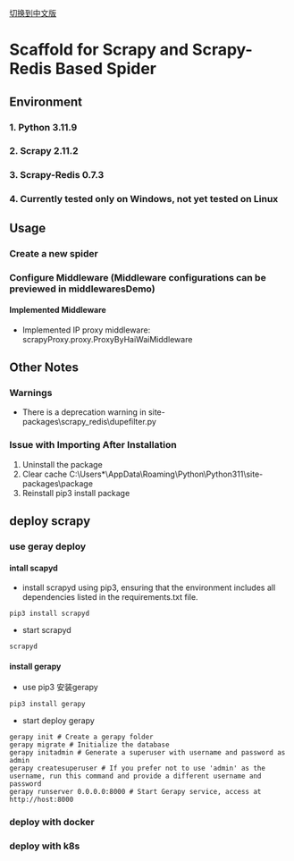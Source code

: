 [切换到中文版](readme.md)
# Scaffold for Scrapy and Scrapy-Redis Based Spider
## Environment
### 1. Python 3.11.9
### 2. Scrapy 2.11.2
### 3. Scrapy-Redis 0.7.3 
### 4. Currently tested only on Windows, not yet tested on Linux
## Usage
### Create a new spider
### Configure Middleware (Middleware configurations can be previewed in middlewaresDemo)
#### Implemented Middleware
* Implemented IP proxy middleware: scrapyProxy.proxy.ProxyByHaiWaiMiddleware
## Other Notes
### Warnings
* There is a deprecation warning in site-packages\scrapy_redis\dupefilter.py
### Issue with Importing After Installation
1. Uninstall the package
2. Clear cache C:\Users*\AppData\Roaming\Python\Python311\site-packages\package
3. Reinstall pip3 install package
## deploy scrapy
### use geray deploy
#### intall scapyd
* install scrapyd using pip3, ensuring that the environment includes all dependencies listed in the requirements.txt file.
```
pip3 install scrapyd
```
* start scrapyd
```
scrapyd
```
#### install gerapy
* use pip3 安装gerapy
```
pip3 install gerapy
```
* start deploy gerapy
```
gerapy init # Create a gerapy folder
gerapy migrate # Initialize the database
gerapy initadmin # Generate a superuser with username and password as admin
gerapy createsuperuser # If you prefer not to use 'admin' as the username, run this command and provide a different username and password
gerapy runserver 0.0.0.0:8000 # Start Gerapy service, access at http://host:8000

```

### deploy with docker
### deploy with k8s









